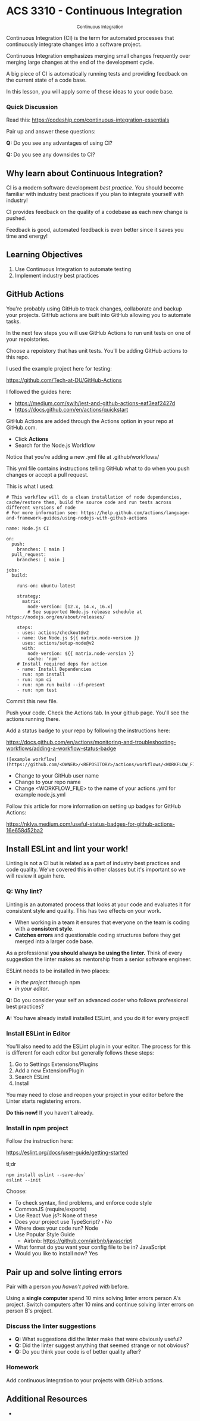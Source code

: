 <!-- .slide: data-background="./Images/header.svg" data-background-repeat="none" data-background-size="40% 40%" data-background-position="center 10%" class="header" -->
# ACS 3310 - Continuous Integration

<small style="display:block;text-align:center">Continuous Integration</small>

<!-- Put a link to the slides so that students can find them -->

<!-- ➡️ [**Slides**](/Syllabus-Template/Slides/Lesson1.html ':ignore') -->

<!-- > -->

Continuous Integration (CI) is the term for automated processes that continuously integrate changes into a software project.

<!-- > -->

Continuous Integration emphasizes merging small changes frequently over merging large changes at the end of the development cycle. 

<!-- > -->

A big piece of CI is automatically running tests and providing feedback on the current state of a code base. 

<!-- > -->

In this lesson, you will apply some of these ideas to your code base. 

<!-- > -->

### Quick Discussion

Read this: https://codeship.com/continuous-integration-essentials

Pair up and answer these questions: 

**Q:** Do you see any advantages of using CI?

**Q:** Do you see any downsides to CI?

<!-- > -->

## Why learn about Continuous Integration?

<!-- > -->

CI is a modern software development *best practice*. You should become familiar with industry best practices if you plan to integrate yourself with industry! 

<!-- > -->

CI provides feedback on the quality of a codebase as each new change is pushed. 

Feedback is good, automated feedback is even better since it saves you time and energy!

<!-- > -->

## Learning Objectives

1. Use Continuous Integration to automate testing
1. Implement industry best practices

<!-- > -->

## GitHub Actions

<!-- > -->

You're probably using GitHub to track changes, collaborate and backup your projects. GitHub actions are built into GitHub allowing you to automate tasks. 

<!-- > -->

In the next few steps you will use GitHub Actions to run unit tests on one of your repoistories. 

<!-- > -->

Choose a repoistory that has unit tests. You'll be adding GitHub actions to this repo. 

<!-- > -->

I used the example project here for testing: 

https://github.com/Tech-at-DU/GitHub-Actions

I followed the guides here: 

- https://medium.com/swlh/jest-and-github-actions-eaf3eaf2427d
- https://docs.github.com/en/actions/quickstart

<!-- > -->

GitHub Actions are added through the Actions option in your repo at GitHub.com. 

- Click **Actions**
- Search for the Node.js Workflow

<!-- > -->

Notice that you're adding a new .yml file at .github/workflows/

This yml file contains instructions telling GitHub what to do when you push changes or accept a pull request.

This is what I used: 

```
# This workflow will do a clean installation of node dependencies, cache/restore them, build the source code and run tests across different versions of node
# For more information see: https://help.github.com/actions/language-and-framework-guides/using-nodejs-with-github-actions

name: Node.js CI

on:
  push:
    branches: [ main ]
  pull_request:
    branches: [ main ]

jobs:
  build:

    runs-on: ubuntu-latest

    strategy:
      matrix:
        node-version: [12.x, 14.x, 16.x]
        # See supported Node.js release schedule at https://nodejs.org/en/about/releases/

    steps:
    - uses: actions/checkout@v2
    - name: Use Node.js ${{ matrix.node-version }}
      uses: actions/setup-node@v2
      with:
        node-version: ${{ matrix.node-version }}
        cache: 'npm'
    # Install required deps for action
    - name: Install Dependencies
      run: npm install
    - run: npm ci
    - run: npm run build --if-present
    - run: npm test
```

<!-- > -->

Commit this new file. 

Push your code. Check the Actions tab. In your github page. You'll see the actions running there. 

<!-- > -->

Add a status badge to your repo by following the instructions here: 

https://docs.github.com/en/actions/monitoring-and-troubleshooting-workflows/adding-a-workflow-status-badge

```
![example workflow](https://github.com/<OWNER>/<REPOSITORY>/actions/workflows/<WORKFLOW_FILE>/badge.svg)
```

- Change <OWNER> to your GitHub user name
- Change <REPOSITORY> to your repo name
- Change <WORKFLOW_FILE> to the name of your actions .yml for example node.js.yml

<!-- > -->

Follow this article for more information on setting up badges for GitHub Actions: 

https://nklya.medium.com/useful-status-badges-for-github-actions-16e658d52ba2

<!-- > -->

## Install ESLint and lint your work!

Linting is not a CI but is related as a part of industry best practices and code quality. We've covered this in other classes but it's important so we will review it again here. 

<!-- > -->

### Q: Why lint? 

Linting is an automated process that looks at your code and evaluates it for consistent style and quality. This has two effects on your work.

- When working in a team it ensures that everyone on the team is coding with a **consistent style**. 
- **Catches errors** and questionable coding structures before they get merged into a larger code base. 

<!-- > -->

As a professional **you should always be using the linter.** Think of every suggestion the linter makes as mentorship from a senior software engineer.

<!-- > -->

ESLint needs to be installed in two places: 

- _in the project_ through npm 
- _in your editor_.

<!-- > -->

**Q:** Do you consider your self an advanced coder who follows professional best practices?

<!-- > -->

**A:** You have already install installed ESLint, and you do it for every project!

<!-- > -->

### Install ESLint in Editor

<!-- > -->

You'll also need to add the ESLint plugin in your editor. The process for this is different for each editor but generally follows these steps: 

1. Go to Settings Extensions/Plugins
1. Add a new Extension/Plugin
1. Search ESLint
1. Install 

<!-- > -->

You may need to close and reopen your project in your editor before the Linter starts registering errors. 

**Do this now!** If you haven't already.  

<!-- > -->

### Install in npm project

Follow the instruction here: 

https://eslint.org/docs/user-guide/getting-started

tl;dr

```
npm install eslint --save-dev`
eslint --init
```

<!-- > -->

Choose: 

- To check syntax, find problems, and enforce code style
- CommonJS (require/exports)
- Use React Vue.js?: None of these
- Does your project use TypeScript? › No
- Where does your code run? Node
- Use Popular Style Guide
  - Airbnb: https://github.com/airbnb/javascript
- What format do you want your config file to be in? JavaScript
- Would you like to install now? Yes

<!-- > -->

## Pair up and solve linting errors

<!-- > -->

Pair with a person _you haven't paired with_ before. 

Using a **single computer** spend 10 mins solving linter errors person A's project. Switch computers after 10 mins and continue solving linter errors on person B's project. 

<!-- > -->

### Discuss the linter suggestions

- **Q:** What suggestions did the linter make that were obviously useful? 
- **Q:** Did the linter suggest anything that seemed strange or not obvious? 
- **Q:** Do you think your code is of better quality after?

<!-- > -->

<!-- ## Stretch goals

**Stretch Goal** - 

Version 2 of your library should add some new features. Your goal is to identify new string functions and utilities you can add to your library.

- Invent your own utility functions. 
- Research existing libraries on npm to identify useful functions you can implement. Research these: 
  - https://www.npmjs.com/package/string
  - https://www.npmjs.com/package/query-string
  - https://www.npmjs.com/package/chalk
  - https://www.npmjs.com/package/validator
  - https://www.npmjs.com/package/camelcase
  - https://www.npmjs.com/package/crypto-random-string
  - https://www.npmjs.com/package/url-parse
  - https://www.npmjs.com/package/magic-string

**Stretch Goal** - 

Use CodeClimate to analyze and give your code a report card: https://codeclimate.com/dashboard 

Note! Code Climate is free for open source projects!  -->


### Homework

Add continuous integration to your projects with GitHub actions. 

<!-- > -->

## Additional Resources

- 

<!-- > -->

<!-- 
## Minute-by-Minute [OPTIONAL]

| **Elapsed** | **Time**  | **Activity** |
| ----------- | --------- | -------------- |
| 0:00        | 0:05      | Introducntion  |
| 0:05        | 0:05      | Objectives     |
| 0:10        | 0:30      | Linting        |
| 0:40        | 0:10      | BREAK          |
| 0:50        | 0:15      | Travis CI      |
| 1:05        | 0:15      | Coveralls      |
| 1:20        | 0:25      | ** ??? **      |
| 1:45        | 0:05      | Wrap up review objectives |
| TOTAL       | 1:50      | -              | -->
